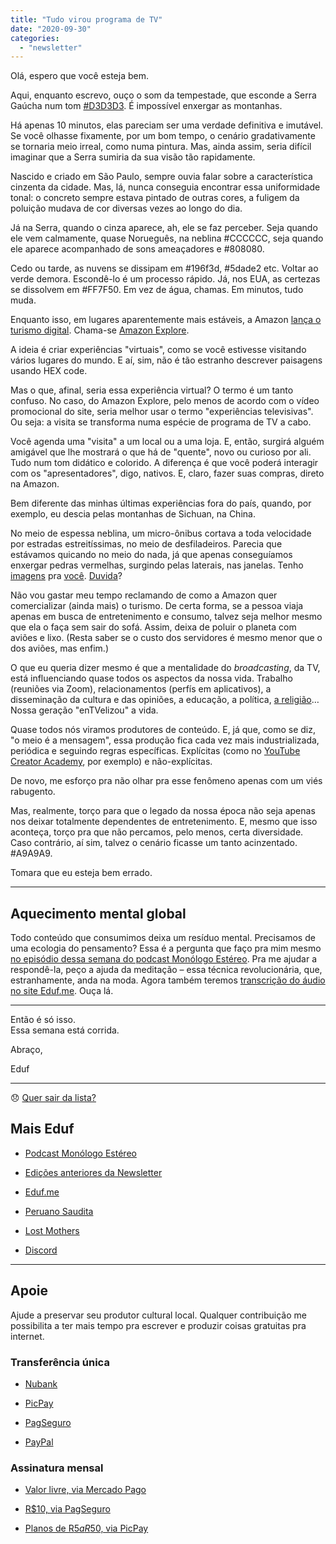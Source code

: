 ```yaml
---
title: "Tudo virou programa de TV"
date: "2020-09-30"
categories: 
  - "newsletter"
---
```


Olá, espero que você esteja bem.

Aqui, enquanto escrevo, ouço o som da tempestade, que esconde a Serra Gaúcha num tom [#D3D3D3](https://www.google.com/search?client=firefox-b-d&q=%23D3D3D3). É impossível enxergar as montanhas.

Há apenas 10 minutos, elas pareciam ser uma verdade definitiva e imutável. Se você olhasse fixamente, por um bom tempo, o cenário gradativamente se tornaria meio irreal, como numa pintura. Mas, ainda assim, seria difícil imaginar que a Serra sumiria da sua visão tão rapidamente.

Nascido e criado em São Paulo, sempre ouvia falar sobre a característica cinzenta da cidade. Mas, lá, nunca conseguia encontrar essa uniformidade tonal: o concreto sempre estava pintado de outras cores, a fuligem da poluição mudava de cor diversas vezes ao longo do dia.

Já na Serra, quando o cinza aparece, ah, ele se faz perceber. Seja quando ele vem calmamente, quase Norueguês, na neblina #CCCCCC, seja quando ele aparece acompanhado de sons ameaçadores e #808080.

Cedo ou tarde, as nuvens se dissipam em #196f3d, #5dade2 etc. Voltar ao verde demora. Escondê-lo é um processo rápido. Já, nos EUA, as certezas se dissolvem em #FF7F50. Em vez de água, chamas. Em minutos, tudo muda.

Enquanto isso, em lugares aparentemente mais estáveis, a Amazon [lança o turismo digital](https://www.geekwire.com/2020/amazon-jumps-virtual-tourism-offering-live-one-one-experiences-around-world/). Chama-se [Amazon Explore](https://www.amazon.com/b?node=19419898011).

A ideia é criar experiências "virtuais", como se você estivesse visitando vários lugares do mundo. E aí, sim, não é tão estranho descrever paisagens usando HEX code.

Mas o que, afinal, seria essa experiência virtual? O termo é um tanto confuso. No caso, do Amazon Explore, pelo menos de acordo com o vídeo promocional do site, seria melhor usar o termo "experiências televisivas". Ou seja: a visita se transforma numa espécie de programa de TV a cabo.

Você agenda uma "visita" a um local ou a uma loja. E, então, surgirá alguém amigável que lhe mostrará o que há de "quente", novo ou curioso por ali. Tudo num tom didático e colorido. A diferença é que você poderá interagir com os "apresentadores", digo, nativos. E, claro, fazer suas compras, direto na Amazon.

Bem diferente das minhas últimas experiências fora do país, quando, por exemplo, eu descia pelas montanhas de Sichuan, na China.

No meio de espessa neblina, um micro-ônibus cortava a toda velocidade por estradas estreitíssimas, no meio de desfiladeiros. Parecia que estávamos quicando no meio do nada, já que apenas conseguíamos enxergar pedras vermelhas, surgindo pelas laterais, nas janelas. Tenho [imagens](https://en.wikipedia.org/wiki/Sichuan) pra [você](https://photos.app.goo.gl/61ZWpJqACAYJ6gan6). [Duvida](https://photos.app.goo.gl/nDQ4xWN2z1iaAkaL8)?

Não vou gastar meu tempo reclamando de como a Amazon quer comercializar (ainda mais) o turismo. De certa forma, se a pessoa viaja apenas em busca de entretenimento e consumo, talvez seja melhor mesmo que ela o faça sem sair do sofá. Assim, deixa de poluir o planeta com aviões e lixo. (Resta saber se o custo dos servidores é mesmo menor que o dos aviões, mas enfim.)

O que eu queria dizer mesmo é que a mentalidade do _broadcasting_, da TV, está influenciando quase todos os aspectos da nossa vida. Trabalho (reuniões via Zoom), relacionamentos (perfís em aplicativos), a disseminação da cultura e das opiniões, a educação, a política, [a religião](https://www.vox.com/recode/2020/9/18/21443661/religion-logging-off-online-engagement-content-creators)… Nossa geração "enTVelizou" a vida.

Quase todos nós viramos produtores de conteúdo. E, já que, como se diz, "o meio é a mensagem", essa produção fica cada vez mais industrializada, periódica e seguindo regras específicas. Explícitas (como no [YouTube Creator Academy](https://creatoracademy.youtube.com/page/home), por exemplo) e não-explícitas.

De novo, me esforço pra não olhar pra esse fenômeno apenas com um viés rabugento.

Mas, realmente, torço para que o legado da nossa época não seja apenas nos deixar totalmente dependentes de entretenimento. E, mesmo que isso aconteça, torço pra que não percamos, pelo menos, certa diversidade. Caso contrário, aí sim, talvez o cenário ficasse um tanto acinzentado. #A9A9A9.

Tomara que eu esteja bem errado.

* * *

## Aquecimento mental global

Todo conteúdo que consumimos deixa um resíduo mental. Precisamos de uma ecologia do pensamento? Essa é a pergunta que faço pra mim mesmo [no episódio dessa semana do podcast Monólogo Estéreo](https://anchor.fm/monoestereo/episodes/Aquecimento-mental-global-ek83ci). Pra me ajudar a respondê-la, peço a ajuda da meditação – essa técnica revolucionária, que, estranhamente, anda na moda. Agora também teremos [transcrição do áudio no site Eduf.me](https://eduf.me/aquecimento-mental-global/). Ouça lá.

* * *

Então é só isso.  
Essa semana está corrida.

Abraço,

Eduf

* * *

😞 [Quer sair da lista?](https://email.mg2.substack.com/c/eJxVkVuPqjAUhX8NvB3SlovwwIOjB4fJUTMTx9sLKe0Gq9AyUET89VP16SRNuru6d1ezPkY1lKod40Z12u47aDPBY4xcP0QBsnnscRz6oS26rGgBaiqqWLc92E2fV4JRLZR8TIRBEE3sUzxByHcL5HrYB5ZPgEaFP8l5SBHOTYuZMz4Z7bkAySCGK7SjkmBX8UnrprPcqUUSs4D3hdP1eacpuzhM1Uaj7OFmCi46mleQPb9juUmjOKOdtty5RQKtLiBNCeMHZmQ77kl1Sc_qtpwv8Xo-JcvZINgiuvMkao6zNFhvprfVprz9m300h_2nWJ__4vWmRKvNN17eL11aV3c2pkEq3_BBIG91PvirMe1SuTJno9dfDSOJyBfb4rjDJ7obRPHp_NTvDDMpvHnyg7zFn2sQ7d9C73r93nlHOvsazu42Re_lkChbxAQRhEISYJ_4buRgB_f5QKnXEKEsD9Ul-S8Mu41NQLTlqoBWUsnhZrrKRxzPawMnM3vdS6HHDOQjLf7ipl-knxj02EAsYegq0Bral2hgRgj7IbaNI1fmTfkwK34BCOS7Zw)

## **Mais Eduf**

- [Podcast Monólogo Estéreo](https://anchor.fm/monoestereo)
    
- [Edições anteriores da Newsletter](https://eduf.substack.com/)
    
- [Eduf.me](https://eduf.me/)
    
- [Peruano Saudita](https://soundcloud.com/eduf/sets/peruano-saudita-hom-nimo)
    
- [Lost Mothers](https://soundcloud.com/eduf/sets/lost-mothers)
    
- [Discord](https://discord.gg/w7nUWN7)
    

* * *

## **Apoie**

Ajude a preservar seu produtor cultural local. Qualquer contribuição me possibilita a ter mais tempo pra escrever e produzir coisas gratuitas pra internet.

### **Transferência única**

- [Nubank](https://nubank.com.br/pagar/1ezff9/Zqnh6gcXu8)
    
- [PicPay](https://picpay.me/eduardo.fernandes.silva29)
    
- [PagSeguro](https://pag.ae/7WpAsQ2sR)
    
- [PayPal](https://www.paypal.com/cgi-bin/webscr?cmd=_s-xclick&hosted_button_id=V754DZ6ZKC4PU&source=url)
    

### **Assinatura mensal**

- [Valor livre, via Mercado Pago](http://mpago.la/1RSa3aa)
    
- [R$10, via PagSeguro](http://pag.ae/7WpCa_xxS)
    
- [Planos de R$5 a R$50, via PicPay](https://picpay.me/edufeduf)
